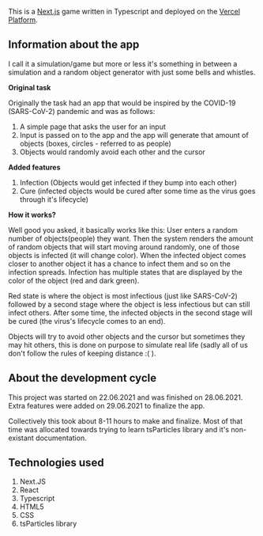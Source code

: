 This is a [Next.js](https://nextjs.org/) game written in Typescript and deployed on the [Vercel Platform](https://vercel.com/new?utm_medium=default-template&filter=next.js&utm_source=create-next-app&utm_campaign=create-next-app-readme).

## Information about the app

I call it a simulation/game but more or less it's something in between a simulation and a random object generator with just some bells and whistles.

**Original task**

Originally the task had an app that would be inspired by the COVID-19 (SARS-CoV-2) pandemic and was as follows:
1. A simple page that asks the user for an input
2. Input is passed on to the app and the app will generate that amount of objects (boxes, circles - referred to as people)
3. Objects would randomly avoid each other and the cursor

**Added features**

1. Infection (Objects would get infected if they bump into each other)
2. Cure (infected objects would be cured after some time as the virus goes through it's lifecycle)

**How it works?**

Well good you asked, it basically works like this: User enters a random number of objects(people) they want.
Then the system renders the amount of random objects that will start moving around randomly, one of those objects is infected (it will change color).
When the infected object comes closer to another object it has a chance to infect them and so on the infection spreads.
Infection has multiple states that are displayed by the color of the object (red and dark green).

Red state is where the object is most infectious (just like SARS-CoV-2) followed by a second stage where the object is less infectious but can still infect others.
After some time, the infected objects in the second stage will be cured (the virus's lifecycle comes to an end).

Objects will try to avoid other objects and the cursor but sometimes they may hit others, this is done on purpose to simulate real life (sadly all of us don't follow the rules of keeping distance :( ).


## About the development cycle

This project was started on 22.06.2021 and was finished on 28.06.2021.
Extra features were added on 29.06.2021 to finalize the app.

Collectively this took about 8-11 hours to make and finalize.
Most of that time was allocated towards trying to learn tsParticles library and it's non-existant documentation.

## Technologies used

1. Next.JS
2. React
3. Typescript
4. HTML5
5. CSS
6. tsParticles library


